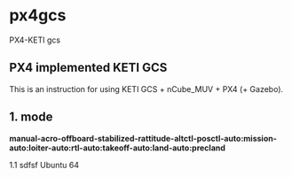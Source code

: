 # px4gcs
PX4-KETI gcs

## PX4 implemented KETI GCS
This is an instruction for using KETI GCS + nCube_MUV + PX4 (+ Gazebo).

## 1. mode
**manual-acro-offboard-stabilized-rattitude-altctl-posctl-auto:mission-auto:loiter-auto:rtl-auto:takeoff-auto:land-auto:precland**

1.1 sdfsf
Ubuntu 64

